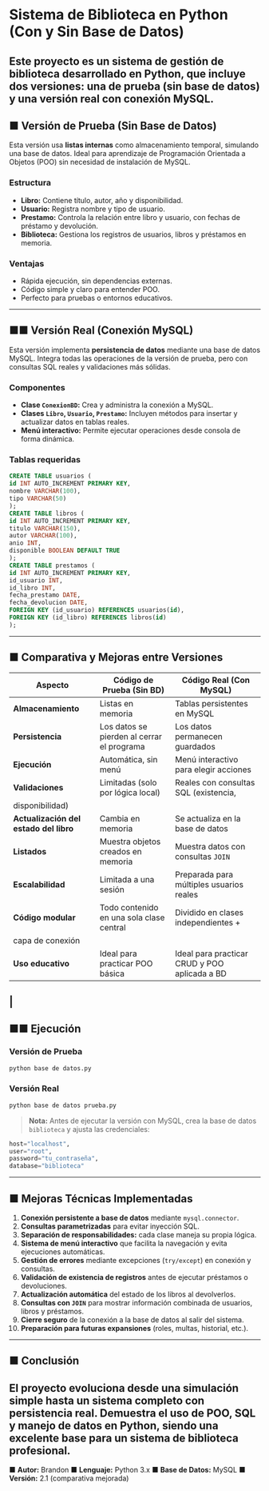 # Sistema de Biblioteca en Python (Con y Sin Base de Datos)
Este proyecto es un **sistema de gestión de biblioteca** desarrollado en Python, que incluye dos
versiones:
una **de prueba (sin base de datos)** y una **versión real con conexión MySQL**.
---
## ■ Versión de Prueba (Sin Base de Datos)
Esta versión usa **listas internas** como almacenamiento temporal, simulando una base de datos.
Ideal para aprendizaje de Programación Orientada a Objetos (POO) sin necesidad de instalación de
MySQL.
### Estructura
- **Libro:** Contiene título, autor, año y disponibilidad.
- **Usuario:** Registra nombre y tipo de usuario.
- **Prestamo:** Controla la relación entre libro y usuario, con fechas de préstamo y devolución.
- **Biblioteca:** Gestiona los registros de usuarios, libros y préstamos en memoria.
### Ventajas
- Rápida ejecución, sin dependencias externas.
- Código simple y claro para entender POO.
- Perfecto para pruebas o entornos educativos.
---
## ■■ Versión Real (Conexión MySQL)
Esta versión implementa **persistencia de datos** mediante una base de datos MySQL.
Integra todas las operaciones de la versión de prueba, pero con consultas SQL reales y validaciones
más sólidas.
### Componentes
- **Clase `ConexionBD`:** Crea y administra la conexión a MySQL.
- **Clases `Libro`, `Usuario`, `Prestamo`:** Incluyen métodos para insertar y actualizar datos en tablas
reales.
- **Menú interactivo:** Permite ejecutar operaciones desde consola de forma dinámica.
### Tablas requeridas
```sql
CREATE TABLE usuarios (
id INT AUTO_INCREMENT PRIMARY KEY,
nombre VARCHAR(100),
tipo VARCHAR(50)
);
CREATE TABLE libros (
id INT AUTO_INCREMENT PRIMARY KEY,
titulo VARCHAR(150),
autor VARCHAR(100),
anio INT,
disponible BOOLEAN DEFAULT TRUE
);
CREATE TABLE prestamos (
id INT AUTO_INCREMENT PRIMARY KEY,
id_usuario INT,
id_libro INT,
fecha_prestamo DATE,
fecha_devolucion DATE,
FOREIGN KEY (id_usuario) REFERENCES usuarios(id),
FOREIGN KEY (id_libro) REFERENCES libros(id)
);
```
---
## ■ Comparativa y Mejoras entre Versiones
| Aspecto | Código de Prueba (Sin BD) | Código Real (Con MySQL) |
|----------|----------------------------|--------------------------|
| **Almacenamiento** | Listas en memoria | Tablas persistentes en MySQL |
| **Persistencia** | Los datos se pierden al cerrar el programa | Los datos permanecen guardados |
| **Ejecución** | Automática, sin menú | Menú interactivo para elegir acciones |
| **Validaciones** | Limitadas (solo por lógica local) | Reales con consultas SQL (existencia,
disponibilidad) |
| **Actualización del estado del libro** | Cambia en memoria | Se actualiza en la base de datos |
| **Listados** | Muestra objetos creados en memoria | Muestra datos con consultas `JOIN` |
| **Escalabilidad** | Limitada a una sesión | Preparada para múltiples usuarios reales |
| **Código modular** | Todo contenido en una sola clase central | Dividido en clases independientes +
capa de conexión |
| **Uso educativo** | Ideal para practicar POO básica | Ideal para practicar CRUD y POO aplicada a BD
|
---
## ■■ Ejecución
### Versión de Prueba
```bash
python base de datos.py
```
### Versión Real
```bash
python base de datos prueba.py
```
> **Nota:** Antes de ejecutar la versión con MySQL, crea la base de datos `biblioteca` y ajusta las
credenciales:
```python
host="localhost",
user="root",
password="tu_contraseña",
database="biblioteca"
```
---
## ■ Mejoras Técnicas Implementadas
1. **Conexión persistente a base de datos** mediante `mysql.connector`.
2. **Consultas parametrizadas** para evitar inyección SQL.
3. **Separación de responsabilidades:** cada clase maneja su propia lógica.
4. **Sistema de menú interactivo** que facilita la navegación y evita ejecuciones automáticas.
5. **Gestión de errores** mediante excepciones (`try/except`) en conexión y consultas.
6. **Validación de existencia de registros** antes de ejecutar préstamos o devoluciones.
7. **Actualización automática** del estado de los libros al devolverlos.
8. **Consultas con `JOIN`** para mostrar información combinada de usuarios, libros y préstamos.
9. **Cierre seguro** de la conexión a la base de datos al salir del sistema.
10. **Preparación para futuras expansiones** (roles, multas, historial, etc.).
---
## ■ Conclusión
El proyecto evoluciona desde una simulación simple hasta un sistema completo con persistencia real.
Demuestra **el uso de POO, SQL y manejo de datos en Python**, siendo una excelente base para un
sistema de biblioteca profesional.
---
■ **Autor:** Brandon
■ **Lenguaje:** Python 3.x
■ **Base de Datos:** MySQL
■ **Versión:** 2.1 (comparativa mejorada)
